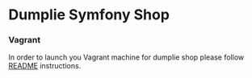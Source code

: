 Dumplie Symfony Shop
====================

### Vagrant 

In order to launch you Vagrant machine for dumplie shop please follow
[README](etc/vagrant/README.md) instructions.